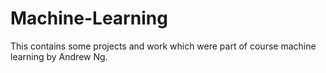 # Machine-Learning
This contains some projects and work which were part of course machine learning by Andrew Ng.
